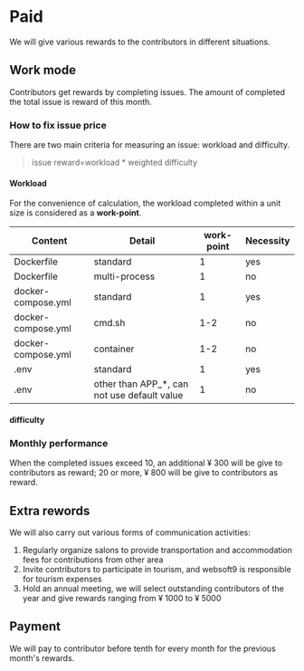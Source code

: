 # Paid

We will give various rewards to the contributors in different situations.

## Work mode

Contributors get rewards by completing issues. The amount of completed the total issue is reward of this month.

### How to fix issue price

There are two main criteria for measuring an issue: workload and difficulty.

> issue reward=workload \* weighted difficulty

#### Workload

For the convenience of calculation, the workload completed within a unit size is considered as a **work-point**.

| Content            | Detail                                        | work-point | Necessity |
| ------------------ | --------------------------------------------- | ---------- | --------- |
| Dockerfile         | standard                                      | 1          | yes       |
| Dockerfile         | multi-process                                 | 1          | no        |
| docker-compose.yml | standard                                      | 1          | yes       |
| docker-compose.yml | cmd.sh                                        | 1-2        | no        |
| docker-compose.yml | container                                     | 1-2        | no        |
| .env               | standard                                      | 1          | yes       |
| .env               | other than APP\_\*, can not use default value | 1          | no        |

#### difficulty

### Monthly performance

When the completed issues exceed 10, an additional ¥ 300 will be give to contributors as reward; 20 or more, ¥ 800 will be give to contributors as reward.

## Extra rewords

We will also carry out various forms of communication activities:

1. Regularly organize salons to provide transportation and accommodation fees for contributions from other area
2. Invite contributors to participate in tourism, and websoft9 is responsible for tourism expenses
3. Hold an annual meeting, we will select outstanding contributors of the year and give rewards ranging from ¥ 1000 to ¥ 5000

## Payment

We will pay to contributor before tenth for every month for the previous month's rewards.
